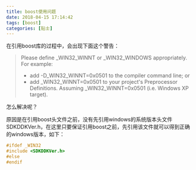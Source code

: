 ```yaml
---
title: boost使用问题
date: 2018-04-15 17:14:42
tags: [boost]
categories: [贴士]
---
```


在引用boost库的过程中<!-- more -->，会出现下面这个警告：

> Please define _WIN32_WINNT or _WIN32_WINDOWS appropriately. For example:
>
> - add -D_WIN32_WINNT=0x0501 to the compiler command line; or
> - add _WIN32_WINNT=0x0501 to your project's Preprocessor Definitions.
>   Assuming _WIN32_WINNT=0x0501 (i.e. Windows XP target).

怎么解决呢？

原因是在引用boost头文件之前，没有先引用windows的系统版本头文件SDKDDKVer.h，在这里只要保证引用boost之前，先引用该文件就可以得到正确的windows版本，如下：

```c++
#ifdef _WIN32
#include <SDKDDKVer.h>
#else
#endif
```

